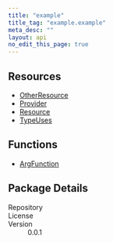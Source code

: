 ```yaml
---
title: "example"
title_tag: "example.example"
meta_desc: ""
layout: api
no_edit_this_page: true
---
```


<!-- WARNING: this file was generated by test. -->
<!-- Do not edit by hand unless you're certain you know what you are doing! -->



<h2 id="resources">Resources</h2>
<ul class="api">
    <li><a href="otherresource" title="OtherResource"><span class="api-symbol api-symbol--resource"></span>OtherResource</a></li>
    <li><a href="provider" title="Provider"><span class="api-symbol api-symbol--resource"></span>Provider</a></li>
    <li><a href="resource" title="Resource"><span class="api-symbol api-symbol--resource"></span>Resource</a></li>
    <li><a href="typeuses" title="TypeUses"><span class="api-symbol api-symbol--resource"></span>TypeUses</a></li>
</ul>

<h2 id="functions">Functions</h2>
<ul class="api">
    <li><a href="argfunction" title="ArgFunction"><span class="api-symbol api-symbol--function"></span>ArgFunction</a></li>
</ul>

<h2 id="package-details">Package Details</h2>
<dl class="package-details">
	<dt>Repository</dt>
	<dd><a href=""></a></dd>
	<dt>License</dt>
	<dd></dd>
	<dt>Version</dt>
	<dd>0.0.1</dd>
</dl>

